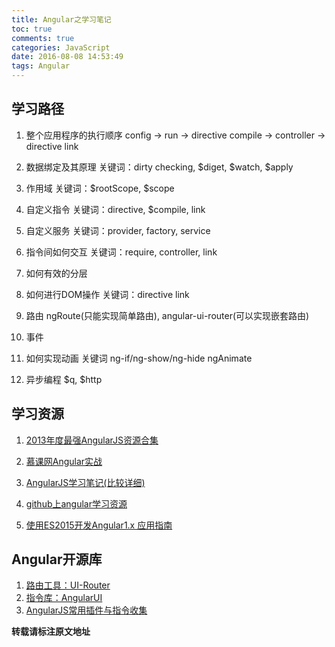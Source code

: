 ```yaml
---
title: Angular之学习笔记
toc: true
comments: true
categories: JavaScript
date: 2016-08-08 14:53:49
tags: Angular
---
```

## 学习路径

1. 整个应用程序的执行顺序
config -> run -> directive compile -> controller -> directive link
<!-- more -->
2. 数据绑定及其原理
关键词：dirty checking, $diget, $watch, $apply

3. 作用域
关键词：$rootScope, $scope

4. 自定义指令
关键词：directive, $compile, link

5. 自定义服务
关键词：provider, factory, service

6. 指令间如何交互
关键词：require, controller, link

7. 如何有效的分层

8. 如何进行DOM操作
关键词：directive link

9. 路由
ngRoute(只能实现简单路由), angular-ui-router(可以实现嵌套路由)

10. 事件

11. 如何实现动画
关键词 ng-if/ng-show/ng-hide ngAnimate

12. 异步编程
$q, $http

## 学习资源

1. [2013年度最强AngularJS资源合集](http://www.cnblogs.com/daishuguang/p/3902327.html)

2. [慕课网Angular实战](http://www.imooc.com/learn/156)

3. [AngularJS学习笔记(比较详细)](https://www.zouyesheng.com/angular.html#toc5)

4. [github上angular学习资源](https://github.com/dolymood/AngularLearning) 

5. [使用ES2015开发Angular1.x 应用指南](http://www.jackpu.com/shi-yong-es2015kai-fa-angular1-x-zhi-nan/?hmsr=toutiao.io&utm_medium=toutiao.io&utm_source=toutiao.io) 


## Angular开源库
1. [路由工具：UI-Router](https://ui-router.github.io/docs/latest/)
2. [指令库：AngularUI](https://angular-ui.github.io/)
3. [AngularJS常用插件与指令收集](https://chensd.com/2015-06/AngularJS-popular-Plugins-and-Directive.html)

**转载请标注原文地址**                           










